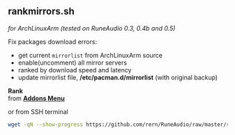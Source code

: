 rankmirrors.sh
---
_for ArchLinuxArm (tested on RuneAudio 0.3, 0.4b and 0.5)_  
  
Fix packages download errors:  
- get current `mirrorlist` from ArchLinuxArm source
- enable(uncomment) all mirror servers
- ranked by download speed and latency
- update mirrorlist file, **/etc/pacman.d/mirrorlist** (with original backup)

**Rank**  
from [**Addons Menu**](https://github.com/rern/RuneAudio_Addons)  

or from SSH terminal
```sh
wget -qN --show-progress https://github.com/rern/RuneAudio/raw/master/rankmirrors/rankmirrors.sh -P /usr/local/bin; chmod +x /usr/local/bin/rankmirrors.sh; rankmirrors.sh
```
